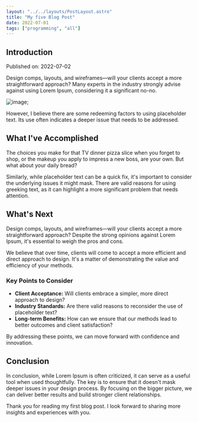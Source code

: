 ```yaml
---
layout: "../../layouts/PostLayout.astro"
title: "My five Blog Post"
date: 2022-07-01
tags: ["programming", "all"]
---
```


## Introduction

Published on: 2022-07-02

Design comps, layouts, and wireframes—will your clients accept a more straightforward approach? Many experts in the industry strongly advise against using Lorem Ipsum, considering it a significant no-no.

![image](https://docs.astro.build/assets/rose.webp);

However, I believe there are some redeeming factors to using placeholder text. Its use often indicates a deeper issue that needs to be addressed.

## What I've Accomplished

The choices you make for that TV dinner pizza slice when you forget to shop, or the makeup you apply to impress a new boss, are your own. But what about your daily bread?

Similarly, while placeholder text can be a quick fix, it's important to consider the underlying issues it might mask. There are valid reasons for using greeking text, as it can highlight a more significant problem that needs attention.

## What's Next

Design comps, layouts, and wireframes—will your clients accept a more straightforward approach? Despite the strong opinions against Lorem Ipsum, it's essential to weigh the pros and cons.

We believe that over time, clients will come to accept a more efficient and direct approach to design. It's a matter of demonstrating the value and efficiency of your methods.

### Key Points to Consider

- **Client Acceptance:** Will clients embrace a simpler, more direct approach to design?
- **Industry Standards:** Are there valid reasons to reconsider the use of placeholder text?
- **Long-term Benefits:** How can we ensure that our methods lead to better outcomes and client satisfaction?

By addressing these points, we can move forward with confidence and innovation.

## Conclusion

In conclusion, while Lorem Ipsum is often criticized, it can serve as a useful tool when used thoughtfully. The key is to ensure that it doesn't mask deeper issues in your design process. By focusing on the bigger picture, we can deliver better results and build stronger client relationships.

Thank you for reading my first blog post. I look forward to sharing more insights and experiences with you.

